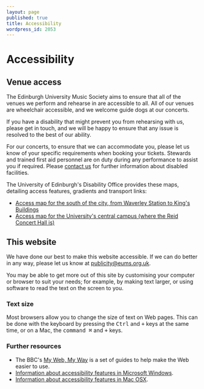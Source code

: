```yaml
---
layout: page
published: true
title: Accessibility
wordpress_id: 2053
---
```


# Accessibility

## Venue access

The Edinburgh University Music Society aims to ensure that all of the venues we perform and rehearse in are accessible to all. All of our venues are wheelchair accessible, and we welcome guide dogs at our concerts.

If you have a disability that might prevent you from rehearsing with us, please get in touch, and we will be happy to ensure that any issue is resolved to the best of our ability.

For our concerts, to ensure that we can accommodate you, please let us know of your specific requirements when booking your tickets. Stewards and trained first aid personnel are on duty during any performance to assist you if required. Please [contact us](/contact-us/) for further information about disabled facilities.

The University of Edinburgh's Disability Office provides these maps, detailing access features, gradients and transport links:

* [Access map for the south of the city, from Waverley Station to King's Buildings](http://eums.eusa.ed.ac.uk/wp-content/uploads/files/city-wide_access.pdf)
* [Access map for the University's central campus (where the Reid Concert Hall is)](http://eums.eusa.ed.ac.uk/wp-content/uploads/files/central_access.pdf)

## This website

We have done our best to make this website accessible. If we can do better in any way, please let us know at [publicity@eums.org.uk](mailto:publicity@eums.org.uk).

You may be able to get more out of this site by customising your computer or browser to suit your needs; for example, by making text larger, or using software to read the text on the screen to you.

### Text size

Most browsers allow you to change the size of text on Web pages. This can be done with the keyboard by pressing the <kbd>Ctrl</kbd> and <kbd>+</kbd> keys at the same time, or on a Mac, the <kbd>command &#8984;</kbd> and <kbd>+</kbd> keys.


### Further resources

* The BBC's [My Web, My Way](http://bbc.co.uk/accessibility) is a set of guides to help make the Web easier to use.
* [Information about accessibility features in Microsoft Windows](http://www.microsoft.com/enable/guides/default.aspx).
* [Information about accessibility features in Mac OSX](https://www.apple.com/accessibility/osx/).
